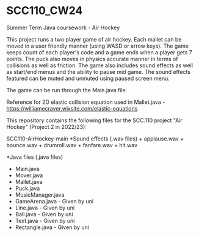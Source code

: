 # SCC110_CW24
Summer Term Java coursework - Air Hockey

This project runs a two player game of air hockey.
Each mallet can be moved in a user friendly manner (using WASD or arrow keys).
The game keeps count of each player's code and a game ends when a player gets 7 points.
The puck also moves in physics accurate manner in terms of collisions as well as friction.
The game also includes sound effects as well as start/end menus and the ability to pause mid game.
The sound effects featured can be muted and unmuted using paused screen menu.

The game can be run through the Main.java file.

Reference for 2D elastic collision equation used in Mallet.java - https://williamecraver.wixsite.com/elastic-equations

This repository contains the following files for the SCC.110 project "Air Hockey" (Project 2 in 2022/23):

SCC110-AirHockey-main
    *Sound effects (.wav files)
    + applause.wav
    + bounce.wav
    + drumroll.wav
    + fanfare.wav
    + hit.wav

*Java files (.java files)
+ Main.java
+ Mover.java
+ Mallet.java
+ Puck.java
+ MusicManager.java
+ GameArena.java - Given by uni
+ Line.java - Given by uni
+ Ball.java - Given by uni
+ Text.java - Given by uni
+ Rectangle.java - Given by uni
